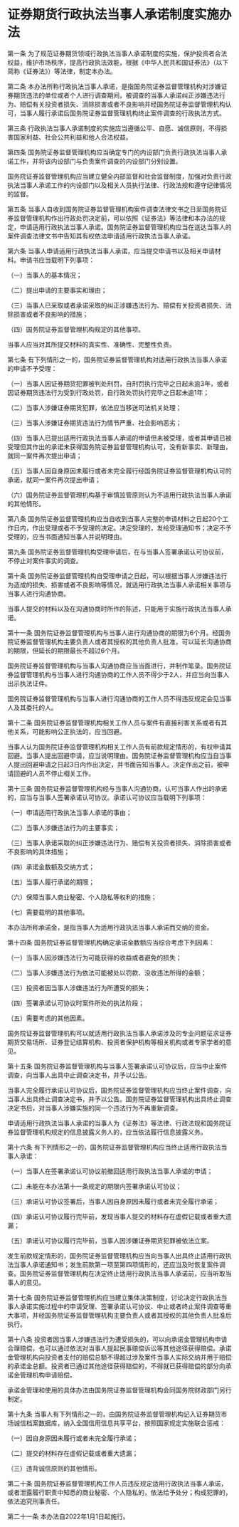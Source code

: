 # 证券期货行政执法当事人承诺制度实施办法

<!-- INFO END -->

第一条 为了规范证券期货领域行政执法当事人承诺制度的实施，保护投资者合法权益，维护市场秩序，提高行政执法效能，根据《中华人民共和国证券法》（以下简称《证券法》）等法律，制定本办法。

第二条 本办法所称行政执法当事人承诺，是指国务院证券监督管理机构对涉嫌证券期货违法的单位或者个人进行调查期间，被调查的当事人承诺纠正涉嫌违法行为、赔偿有关投资者损失、消除损害或者不良影响并经国务院证券监督管理机构认可，当事人履行承诺后国务院证券监督管理机构终止案件调查的行政执法方式。

第三条 行政执法当事人承诺制度的实施应当遵循公平、自愿、诚信原则，不得损害国家利益、社会公共利益和他人合法权益。

第四条 国务院证券监督管理机构应当确定专门的内设部门负责行政执法当事人承诺工作，并将该内设部门与负责案件调查的内设部门分别设置。

国务院证券监督管理机构应当建立健全内部监督和社会监督制度，加强对负责行政执法当事人承诺工作的内设部门以及相关人员执行法律、行政法规和遵守纪律情况的监督。

第五条 当事人自收到国务院证券监督管理机构案件调查法律文书之日至国务院证券监督管理机构作出行政处罚决定前，可以依照《证券法》等法律和本办法的规定，申请适用行政执法当事人承诺。国务院证券监督管理机构应当在送达当事人的案件调查法律文书中告知其有权依法申请适用行政执法当事人承诺。

第六条 当事人申请适用行政执法当事人承诺，应当提交申请书以及相关申请材料。申请书应当载明下列事项：

（一）当事人的基本情况；

（二）提出申请的主要事实和理由；

（三）当事人已采取或者承诺采取的纠正涉嫌违法行为、赔偿有关投资者损失、消除损害或者不良影响的措施；

（四）国务院证券监督管理机构规定的其他事项。

当事人应当对其所提交材料的真实性、准确性、完整性负责。

第七条 有下列情形之一的，国务院证券监督管理机构对适用行政执法当事人承诺的申请不予受理：

（一）当事人因证券期货犯罪被判处刑罚，自刑罚执行完毕之日起未逾3年，或者因证券期货违法行为受到行政处罚，自行政处罚执行完毕之日起未逾1年；

（二）当事人涉嫌证券期货犯罪，依法应当移送司法机关处理；

（三）当事人涉嫌证券期货违法行为情节严重、社会影响恶劣；

（四）当事人已提出适用行政执法当事人承诺的申请但未被受理，或者其申请已被受理但其作出的承诺未获得国务院证券监督管理机构认可，没有新事实、新理由，就同一案件再次提出申请；

（五）当事人因自身原因未履行或者未完全履行经国务院证券监督管理机构认可的承诺，就同一案件再次提出申请；

（六）国务院证券监督管理机构基于审慎监管原则认为不适用行政执法当事人承诺的其他情形。

第八条 国务院证券监督管理机构应当自收到当事人完整的申请材料之日起20个工作日内，作出受理或者不予受理的决定。决定受理的，发给受理通知书；决定不予受理的，应当书面通知当事人并说明理由。

第九条 国务院证券监督管理机构受理申请后，在与当事人签署承诺认可协议前，不停止对案件事实的调查。

第十条 国务院证券监督管理机构自受理申请之日起，可以根据当事人涉嫌违法行为造成的损失、损害或者不良影响等情况，就适用行政执法当事人承诺相关事项与当事人进行沟通协商。

当事人提交的材料以及在沟通协商时所作的陈述，只能用于实施行政执法当事人承诺。

第十一条 国务院证券监督管理机构与当事人进行沟通协商的期限为6个月。经国务院证券监督管理机构主要负责人或者其授权的其他负责人批准，可以延长沟通协商的期限，但延长的期限最长不超过6个月。

国务院证券监督管理机构与当事人沟通协商应当当面进行，并制作笔录。国务院证券监督管理机构与当事人进行沟通协商的工作人员不得少于2人，并应当向当事人出示执法证件。

国务院证券监督管理机构与当事人进行沟通协商的工作人员不得违反规定会见当事人及其委托的人。

第十二条 国务院证券监督管理机构相关工作人员与案件有直接利害关系或者有其他关系，可能影响公正执法的，应当回避。

当事人认为国务院证券监督管理机构相关工作人员有前款规定情形的，有权申请其回避。当事人提出回避申请，应当说明理由。国务院证券监督管理机构应当自当事人提出回避申请之日起3日内作出决定，并书面告知当事人。决定作出之前，被申请回避的人员不停止相关工作。

第十三条 国务院证券监督管理机构经与当事人沟通协商，认可当事人作出的承诺的，应当与当事人签署承诺认可协议。承诺认可协议应当载明下列事项：

（一）申请适用行政执法当事人承诺的事由；

（二）当事人涉嫌违法行为的主要事实；

（三）当事人承诺采取的纠正涉嫌违法行为、赔偿有关投资者损失、消除损害或者不良影响的具体措施；

（四）承诺金数额及交纳方式；

（五）当事人履行承诺的期限；

（六）保障当事人商业秘密、个人隐私等权利的措施；

（七）需要载明的其他事项。

本办法所称承诺金，是指当事人为适用行政执法当事人承诺而交纳的资金。

第十四条 国务院证券监督管理机构确定承诺金数额应当综合考虑下列因素：

（一）当事人因涉嫌违法行为可能获得的收益或者避免的损失；

（二）当事人涉嫌违法行为依法可能被处以罚款、没收违法所得的金额；

（三）投资者因当事人涉嫌违法行为所遭受的损失；

（四）签署承诺认可协议时案件所处的执法阶段；

（五）需要考虑的其他因素。

国务院证券监督管理机构可以就适用行政执法当事人承诺涉及的专业问题征求证券期货交易场所、证券登记结算机构、投资者保护机构等相关机构或者专家学者的意见。

第十五条 国务院证券监督管理机构与当事人签署承诺认可协议后，应当中止案件调查，向当事人出具中止调查决定书，并予以公告。

当事人完全履行承诺认可协议后，国务院证券监督管理机构应当终止案件调查，向当事人出具终止调查决定书，并予以公告。国务院证券监督管理机构出具终止调查决定书后，对当事人涉嫌实施的同一个违法行为不再重新调查。

申请适用行政执法当事人承诺的当事人为《证券法》等法律、行政法规和国务院证券监督管理机构规定的信息披露义务人的，应当依法履行信息披露义务。

第十六条 有下列情形之一的，国务院证券监督管理机构应当终止适用行政执法当事人承诺：

（一）当事人在签署承诺认可协议前撤回适用行政执法当事人承诺的申请；

（二）未能在本办法第十一条规定的期限内签署承诺认可协议；

（三）承诺认可协议签署后，当事人因自身原因未履行或者未完全履行承诺；

（四）承诺认可协议履行完毕前，发现当事人提交的材料存在虚假记载或者重大遗漏；

（五）承诺认可协议履行完毕前，当事人因涉嫌证券期货犯罪被依法立案。

发生前款规定情形的，国务院证券监督管理机构应当向当事人出具终止适用行政执法当事人承诺通知书；发生前款第一项至第四项情形的，还应当及时恢复案件调查。国务院证券监督管理机构在决定终止适用行政执法当事人承诺前，应当听取当事人的意见。

第十七条 国务院证券监督管理机构应当建立集体决策制度，讨论决定行政执法当事人承诺实施过程中的申请受理、签署承诺认可协议、中止或者终止案件调查等重大事项，并经国务院证券监督管理机构主要负责人或者其授权的其他负责人批准后执行。

第十八条 投资者因当事人涉嫌违法行为遭受损失的，可以向承诺金管理机构申请合理赔偿，也可以通过依法对当事人提起民事赔偿诉讼等其他途径获得赔偿。承诺金管理机构向投资者支付的赔偿总额不得超过涉及案件当事人实际交纳并用于赔偿的承诺金总额。投资者已通过其他途径获得赔偿的，不得就已获得赔偿的部分向承诺金管理机构申请赔偿。

承诺金管理和使用的具体办法由国务院证券监督管理机构会同国务院财政部门另行制定。

第十九条 当事人有下列情形之一的，由国务院证券监督管理机构记入证券期货市场诚信档案数据库，纳入全国信用信息共享平台，按照国家规定实施联合惩戒：

（一）因自身原因未履行或者未完全履行承诺；

（二）提交的材料存在虚假记载或者重大遗漏；

（三）违背诚信原则的其他情形。

第二十条 国务院证券监督管理机构工作人员违反规定适用行政执法当事人承诺，或者泄露履行职责中知悉的商业秘密、个人隐私的，依法给予处分；构成犯罪的，依法追究刑事责任。

第二十一条 本办法自2022年1月1日起施行。